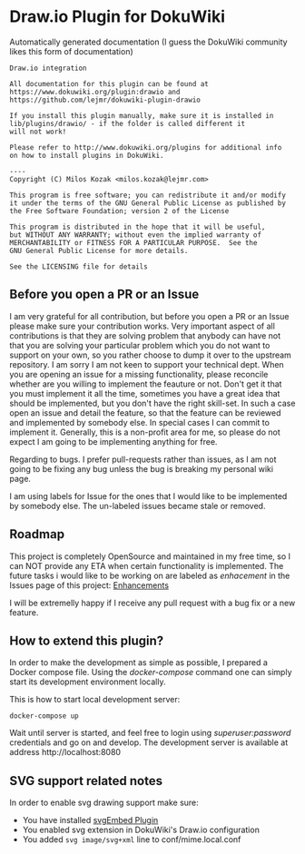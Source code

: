 # Draw.io Plugin for DokuWiki

Automatically generated documentation (I guess the DokuWiki community likes this form of documentation)

```
Draw.io integration

All documentation for this plugin can be found at
https://www.dokuwiki.org/plugin:drawio and https://github.com/lejmr/dokuwiki-plugin-drawio

If you install this plugin manually, make sure it is installed in
lib/plugins/drawio/ - if the folder is called different it
will not work!

Please refer to http://www.dokuwiki.org/plugins for additional info
on how to install plugins in DokuWiki.

----
Copyright (C) Milos Kozak <milos.kozak@lejmr.com>

This program is free software; you can redistribute it and/or modify
it under the terms of the GNU General Public License as published by
the Free Software Foundation; version 2 of the License

This program is distributed in the hope that it will be useful,
but WITHOUT ANY WARRANTY; without even the implied warranty of
MERCHANTABILITY or FITNESS FOR A PARTICULAR PURPOSE.  See the
GNU General Public License for more details.

See the LICENSING file for details
```

## Before you open a PR or an Issue

I am very grateful for all contribution, but before you open a PR or an Issue please make sure your contribution works. Very important aspect of all contributions is that they are solving problem that anybody can have not that you are solving your particular problem which you do not want to support on your own, so you rather choose to dump it over to the upstream repository. I am sorry I am not keen to support your technical dept. When you are opening an issue for a missing functionality, please reconcile whether are you willing to implement the feauture or not. Don't get it that you must implement it all the time, sometimes you have a great idea that should be implemented, but you don't have the right skill-set. In such a case open an issue and detail the feature, so that the feature can be reviewed and implemented by somebody else. In special cases I can commit to implement it. Generally, this is a non-profit area for me, so please do not expect I am going to be implementing anything for free. 

Regarding to bugs. I prefer pull-requests rather than issues, as I am not going to be fixing any bug unless the bug is breaking my personal wiki page.

I am using labels for Issue for the ones that I would like to be implemented by somebody else. The un-labeled issues became stale or removed.


## Roadmap

This project is completely OpenSource and maintained in my free time, so I can NOT provide any ETA when certain functionality is implemented. The future tasks i would like to be working on are labeled as *enhacement* in the Issues page of this project: 
[Enhancements](https://github.com/lejmr/dokuwiki-plugin-drawio/issues?q=is%3Aopen+is%3Aissue+label%3Aenhancement)

I will be extremelly happy if I receive any pull request with a bug fix or a new feature. 


## How to extend this plugin?

In order to make the development as simple as possible, I prepared a Docker compose file. Using the *docker-compose* command one can simply start its development environment locally. 

This is how to start local development server:

```docker-compose up```
  
Wait until server is started, and feel free to login using *superuser:password* credentials and go on and develop. The development server is available at address http://localhost:8080


## SVG support related notes

In order to enable svg drawing support make sure:
* You have installed [svgEmbed Plugin](https://www.dokuwiki.org/plugin:svgembed#Uploading_SVG_files_via_Media_Manager)
* You enabled svg extension in DokuWiki's Draw.io configuration 
* You added `svg image/svg+xml` line to conf/mime.local.conf